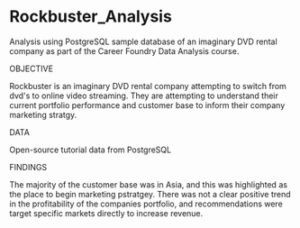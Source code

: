 # Rockbuster_Analysis
Analysis using PostgreSQL sample database of an imaginary DVD rental company  as part of the Career Foundry Data Analysis course.

OBJECTIVE

Rockbuster is an imaginary DVD rental company attempting to switch from dvd's to online video streaming. They are attempting to understand their current portfolio performance and customer base to inform their company marketing stratgy.

DATA

Open-source tutorial data from PostgreSQL 

FINDINGS

The majority of the customer base was in Asia, and this was highlighted as the place to begin marketing pstratgey. There was not a clear positive trend in the profitability of the companies portfolio, and recommendations were target specific markets directly to increase revenue.
